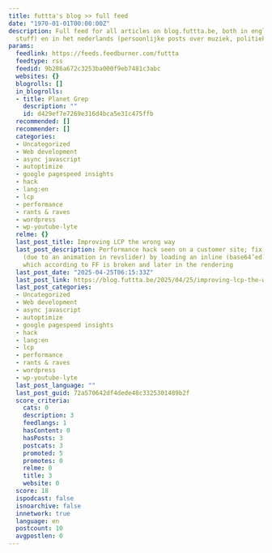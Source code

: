 ```yaml
---
title: futtta's blog >> full feed
date: "1970-01-01T00:00:00Z"
description: Full feed for all articles on blog.futtta.be, both in english (technical
  stuff) en in het nederlands (persoonlijke posts over muziek, politiek en vrouw&kind).
params:
  feedlink: https://feeds.feedburner.com/futtta
  feedtype: rss
  feedid: 9b286a672c3253ba000f9eb7481c3abc
  websites: {}
  blogrolls: []
  in_blogrolls:
  - title: Planet Grep
    description: ""
    id: d429ef7e7269e316d4bca5e31c475ffb
  recommended: []
  recommender: []
  categories:
  - Uncategorized
  - Web development
  - async javascript
  - autoptimize
  - google pagespeed insights
  - hack
  - lang:en
  - lcp
  - performance
  - rants & raves
  - wordpress
  - wp-youtube-lyte
  relme: {}
  last_post_title: Improving LCP the wrong way
  last_post_description: Performance hack seen on a customer site; fix the bad LCP
    (due to an animation in revslider) by loading an inline (base64’ed) png image
    which according to FF is broken and later in the rendering
  last_post_date: "2025-04-25T06:15:33Z"
  last_post_link: https://blog.futtta.be/2025/04/25/improving-lcp-the-wrong-way/
  last_post_categories:
  - Uncategorized
  - Web development
  - async javascript
  - autoptimize
  - google pagespeed insights
  - hack
  - lang:en
  - lcp
  - performance
  - rants & raves
  - wordpress
  - wp-youtube-lyte
  last_post_language: ""
  last_post_guid: 72a570642df4dede48c3325301489b2f
  score_criteria:
    cats: 0
    description: 3
    feedlangs: 1
    hasContent: 0
    hasPosts: 3
    postcats: 3
    promoted: 5
    promotes: 0
    relme: 0
    title: 3
    website: 0
  score: 18
  ispodcast: false
  isnoarchive: false
  innetwork: true
  language: en
  postcount: 10
  avgpostlen: 0
---
```

